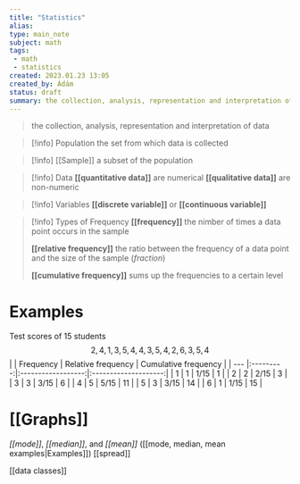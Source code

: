```yaml
---
title: "Statistics"
alias: 
type: main_note
subject: math
tags:
 - math
 - statistics
created: 2023.01.23 13:05
created_by: Ádám
status: draft
summary: the collection, analysis, representation and interpretation of data
---
```

> the collection, analysis, representation and interpretation of data

>[!info] Population
>the set from which data is collected

>[!info] [[Sample]]
>a subset of the population

> [!info] Data
> **[[quantitative data]]** are numerical
> **[[qualitative data]]** are non-numeric

>[!info] Variables
>**[[discrete variable]]** or **[[continuous variable]]**

> [!info] Types of Frequency 
> **[[frequency]]**
> the nimber of times a data point occurs in the sample 
>
>**[[relative frequency]]**
>the ratio between the frequency of a data point and the size of the sample (*fraction*)
>
>**[[cumulative frequency]]** 
>sums up the frequencies to a certain level

# Examples
Test scores of 15 students
$$2,4,1,3,5,4,4,3,5,4,2,6,3,5,4$$
|     | Frequency | Relative frequency | Cumulative frequency |
| --- |:---------:|:------------------:|:--------------------:|
| 1   |     1     |        1/15        |         1             |
| 2   |     2     |        2/15        |          3            |
| 3   |     3     |        3/15        |         6             |
| 4   |     5     |        5/15        |         11             |
| 5   |     3     |        3/15        |         14             |
| 6   |     1     |        1/15            |        15              |

# [[Graphs]]

*[[mode]]*, *[[median]]*, and *[[mean]]* ([[mode, median, mean examples|Examples]])
[[spread]]

[[data classes]]